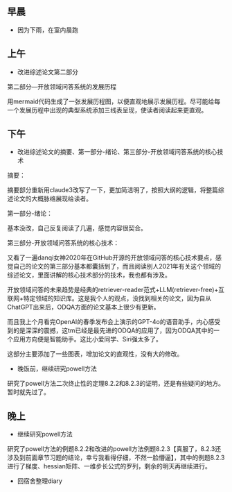 ## 早晨

- 因为下雨，在室内晨跑

## 上午

- 改进综述论文第二部分

第二部分—开放领域问答系统的发展历程

用mermaid代码生成了一张发展历程图，以便直观地展示发展历程。尽可能给每一个发展历程中出现的典型系统添加三线表呈现，使读者阅读起来更直观。

## 下午

- 改进综述论文的摘要、第一部分-绪论、第三部分-开放领域问答系统的核心技术

摘要：

摘要部分重新用claude3改写了一下，更加简洁明了，按照大纲的逻辑，将整篇综述论文的大概脉络展现给读者。

第一部分-绪论：

基本没改，自己反复阅读了几遍，感觉内容很契合。

第三部分-开放领域问答系统的核心技术：

又看了一遍danqi女神2020年在GitHub开源的开放领域问答的核心技术要点，感觉自己的论文的第三部分基本都囊括到了，而且阅读别人2021年有关这个领域的综述论文，里面讲解的核心技术部分的技术，我也都有涉及。

开放领域问答的未来趋势是经典的retriever-reader范式+LLM(retriever-free)+互联网+特定领域的知识库。这是我个人的观点，没找到相关的论文，因为自从ChatGPT出来后，ODQA方面的论文基本上很少有更新。

而且我上个月看完OpenAI的春季发布会上演示的GPT-4o的语音助手，内心感受到的是深深的震撼，这tm已经是最先进的ODQA的应用了，因为ODQA其中的一个应用方向便是智能助手。这比小爱同学、Siri强太多了。

这部分主要添加了一些图表，增加论文的直观性，没有大的修改。

- 晚饭前，继续研究powell方法

研究了powell方法二次终止性的定理8.2.2和8.2.3的证明，还是有些疑问的地方。暂时就先过了。

## 晚上

- 继续研究powell方法

研究了powell方法的例题8.2.2和改进的powell方法例题8.2.3【真服了，8.2.3还涉及到前面章节习题的结论，幸亏我看得仔细，不然一脸懵逼】，其中的例题8.2.3进行了梯度、hessian矩阵、一维步长公式的罗列，剩余的明天再继续进行。

- 回宿舍整理diary
